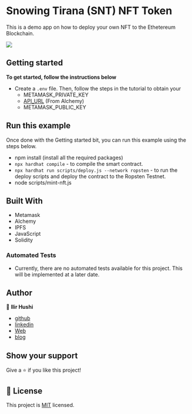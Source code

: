 # Snowing Tirana (SNT) NFT Token

This is a demo app on how to deploy your own NFT to the Ethetereum Blockchain.

![](https://ipfs.io/ipfs/QmemZ5r6WnX4JhJdnkq3FtuZzDCf72NYsSTPR6DRr8mTDB)

## Getting started
**To get started, follow the instructions below**

- Create a `.env` file. Then, follow the steps in the tutorial to obtain your
    - METAMASK_PRIVATE_KEY
    - [API_URL](https://alchemyapi.io) (From Alchemy)
    - METAMASK_PUBLIC_KEY

## Run this example
Once done with the Getting started bit, you can run this example using the steps below.
- npm install (install all the required packages)
- `npx hardhat compile` - to compile the smart contract.
- `npx hardhat run scripts/deploy.js --network ropsten` -  to run the deploy scripts and deploy the contract to the Ropsten Testnet.
- node scripts/mint-nft.js

## Built With

- Metamask
- Alchemy
- IPFS
- JavaScript
- Solidity

### Automated Tests

- Currently, there are no automated tests available for this project. This will be implemented at a later date.

## Author
👤 **Ilir Hushi**

- [github](https://github.com/ilirhushi)
- [linkedin](https://www.linkedin.com/in/ilir-hushi-a38abb98/)
- [Web](https://ilirhushi.me)
- [blog](https://blog.ilirhushi.me)

## Show your support

Give a ⭐️ if you like this project!

## 📝 License

This project is [MIT](lic.url) licensed.